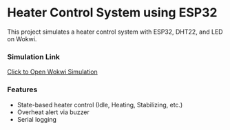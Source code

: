 # Heater Control System using ESP32

This project simulates a heater control system with ESP32, DHT22, and LED on Wokwi.

### Simulation Link
[Click to Open Wokwi Simulation](https://wokwi.com/projects/430501700167137281)

### Features
- State-based heater control (Idle, Heating, Stabilizing, etc.)
- Overheat alert via buzzer
- Serial logging
